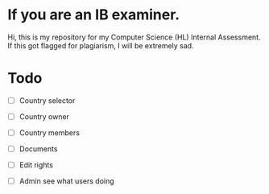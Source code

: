 # If you are an IB examiner.

Hi, this is my repository for my Computer Science (HL) Internal Assessment. If this got flagged for plagiarism, I will be extremely sad.

# Todo

- [ ] Country selector
- [ ] Country owner
- [ ] Country members

- [ ] Documents
- [ ] Edit rights
- [ ] Admin see what users doing
